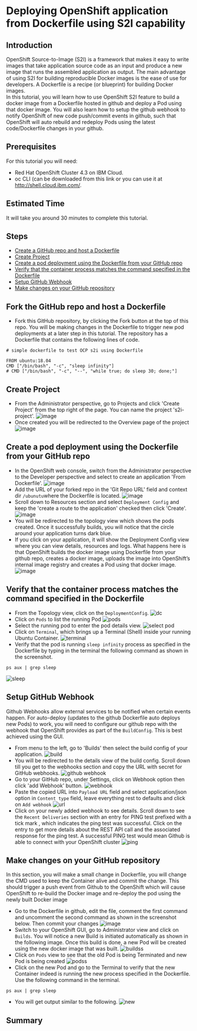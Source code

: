 # Deploying OpenShift application from Dockerfile using S2I capability
## Introduction
OpenShift Source-to-Image (S2I) is a framework that makes it easy to write images that take application source code as an input and produce a new image that runs the assembled application as output. The main advantage of using S2I for building reproducible Docker images is the ease of use for developers. A Dockerfile is a recipe (or blueprint) for building Docker images.<br>
In this tutorial, you will learn how to use OpenShift S2I feature to build a docker image from a Dockerfile hosted in github and deploy a Pod using that docker image. You will also learn how to setup the github webhook to notify OpenShift of new code push/commit events in github, such that OpenShift will auto rebuild and redeploy Pods using the latest code/Dockerfile changes in your github.
## Prerequisites
For this tutorial you will need:
- Red Hat OpenShift Cluster 4.3 on IBM Cloud.
- oc CLI (can be downloaded from this link or you can use it at http://shell.cloud.ibm.com/.
## Estimated Time
It will take you around 30 minutes to complete this tutorial.
## Steps
- [Create a GitHub repo and host a Dockerfile](https://github.com/nerdingitout/oc-docker-s2i#create-a-github-repo-and-host-a-dockerfile)
- [Create Project](https://github.com/nerdingitout/oc-docker-s2i#create-project)
- [Create a pod deployment using the Dockerfile from your GitHub repo](https://github.com/nerdingitout/oc-docker-s2i#create-a-pod-deployment-using-the-dockerfile-from-your-github-repo)
- [Verify that the container process matches the command specified in the Dockerfile](https://github.com/nerdingitout/oc-docker-s2i#verify-that-the-container-process-matches-the-command-specified-in-the-dockerfile)
- [Setup GitHub Webhook](https://github.com/nerdingitout/oc-docker-s2i#setup-github-webhook)
- [Make changes on your GitHub repository](https://github.com/nerdingitout/oc-docker-s2i#make-changes-on-your-github-repository)

## Fork the GitHub repo and host a Dockerfile
- Fork this GitHub repository, by clicking the Fork button at the top of this repo. You will be making changes in the Dockerfile to trigger new pod deployments at a later step in this tutorial.
The repository has a Dockerfile that contains the following lines of code.
```
# simple dockerfile to test OCP s2i using Dockerfile 

FROM ubuntu:18.04
CMD ["/bin/bash", "-c", "sleep infinity"]
# CMD ["/bin/bash", "-c", "--", "while true; do sleep 30; done;"]
```
## Create Project
- From the Administrator perspective, go to Projects and click 'Create Project' from the top right of the page. You can name the project 's2i-project'.
![image](https://user-images.githubusercontent.com/36239840/117288733-dc4acf00-ae7c-11eb-9a52-9d41958c0990.png)
- Once created you will be redirected to the Overview page of the project
![image](https://user-images.githubusercontent.com/36239840/117288822-f71d4380-ae7c-11eb-9cbc-46c1a720c3ca.png)

## Create a pod deployment using the Dockerfile from your GitHub repo
- In the OpenShift web console, switch from the Administrator perspective to the Developer perspective and select to create an application 'From Dockerfile'.
![image](https://user-images.githubusercontent.com/36239840/117294441-b37a0800-ae83-11eb-8264-879e2939553f.png)
- Add the URL of your forked repo in the 'Git Repo URL' field and context dir ```/ubunutu```where the Dockerfile is located.
![image](https://user-images.githubusercontent.com/36239840/117295616-1e780e80-ae85-11eb-852b-011e5be0dc13.png)
- Scroll down to Resources section and select ```Deployment Config``` and keep the 'create a route to the application' checked then click 'Create'.
![image](https://user-images.githubusercontent.com/36239840/117295963-8cbcd100-ae85-11eb-80c7-5972beb45822.png)
- You will be redirected to the topology view which shows the pods created. Once it successfully builds, you will notice that the circle around your application turns dark blue.
- If you click on your application, it will show the Deployment Config view where you can view details, resources and logs. What happens here is that OpenShift builds the docker image using Dockerfile from your github repo, creates a docker image, uploads the image into OpenShift’s internal image registry and creates a Pod using that docker image.
![image](https://user-images.githubusercontent.com/36239840/117296212-d86f7a80-ae85-11eb-922e-cbafe2e2bb31.png)

## Verify that the container process matches the command specified in the Dockerfile
- From the Topology view, click on the `DeploymentConfig`. 
![dc](https://user-images.githubusercontent.com/36239840/122884433-38938080-d34f-11eb-85ac-2ab375c57ffc.JPG)
- Click on `Pods` to list the running Pod
![pods](https://user-images.githubusercontent.com/36239840/122884614-611b7a80-d34f-11eb-9453-146ce278ce0f.JPG)
- Select the running pod to enter the pod details view.
![select pod](https://user-images.githubusercontent.com/36239840/122884761-81e3d000-d34f-11eb-8e89-71c0bc252bf3.JPG)
- Click on `Terminal`, which brings up a Terminal (Shell) inside your running Ubuntu Container.
![terminal](https://user-images.githubusercontent.com/36239840/122886209-cfad0800-d350-11eb-80f5-b635e3563795.JPG)
- Verify that the pod is running `sleep infinity` process as specified in the Dockerfile by typing in the terminal the following command as shown in the screenshot.
```
ps aux | grep sleep
```
![sleep](https://user-images.githubusercontent.com/36239840/122886717-421de800-d351-11eb-93eb-b2a9f4893d60.JPG)

## Setup GitHub Webhook
Github Webhooks allow external services to be notified when certain events happen.
For auto-deploy (updates to the github Dockerfile auto deploys new Pods) to work, you will need to configure our github repo with the webhook that OpenShift provides as part of the `BuildConfig`. This is best achieved using the GUI.
- From menu to the left, go to 'Builds' then select the build config of your application.
![build](https://user-images.githubusercontent.com/36239840/122889220-a80b6f00-d353-11eb-8d09-a7d3a77d516c.JPG)
- You will be redirected to the details view of the build config. Scroll down till you get to the webhooks section and copy the URL with secret for GitHub webhooks.
![github webhook](https://user-images.githubusercontent.com/36239840/122890998-39c7ac00-d355-11eb-8e28-dc4ebff19c9d.JPG)
- Go to your GitHub repo, under Settings, click on Webhook option then click 'add Webhook' button.
![webhook](https://user-images.githubusercontent.com/36239840/122892643-9e373b00-d356-11eb-8fdd-43b92559db0a.JPG)
- Paste the copied URL into `Payload URL` field and select application/json option in `Content type` field, leave everything rest to defaults and click on `Add webhook`
![url](https://user-images.githubusercontent.com/36239840/122893252-359c8e00-d357-11eb-9784-5852eb16b802.JPG)
- Click on your newly added webhook to see details. Scroll down to see the `Recent Deliveries` section with an entry for PING test prefixed with a tick mark , which indicates the ping test was successful. Click on the entry to get more details about the REST API call and the associated response for the ping test.
A successful PING test would mean Github is able to connect with your OpenShift cluster
![ping](https://user-images.githubusercontent.com/36239840/122895324-0f77ed80-d359-11eb-8a94-e323c6541a0f.JPG)

## Make changes on your GitHub repository 
In this section, you will make a small change in Dockerfile, you will change the CMD used to keep the Container alive and commit the change. This should trigger a push event from Github to the OpenShift which will cause OpenShift to re-build the Docker image and re-deploy the pod using the newly built Docker image
- Go to the Dockerfile in github, edit the file, comment the first command and uncomment the second command as shown in the screenshot below. Then commit your changes
![image](https://user-images.githubusercontent.com/36239840/122897495-1e5f9f80-d35b-11eb-8ac5-dbdd93855301.png)
- Switch to your OpenShift GUI, go to Administrator view and click on `Builds`. You will notice a new Build is initiated automatically as shown in the following image. Once this build is done, a new Pod will be created using the new docker image that was built.
![buildss](https://user-images.githubusercontent.com/36239840/122904339-4b16b580-d361-11eb-86f8-f2f84a963323.JPG)
- Click on `Pods` view to see that the old Pod is being Terminated and new Pod is being created
![podss](https://user-images.githubusercontent.com/36239840/122904544-80bb9e80-d361-11eb-8c6a-b0886ca1837b.JPG)
- Click on the new Pod and go to the Terminal to verify that the new Container indeed is running the new process specified in the Dockerfile. Use the following command in the terminal.
```
ps aux | grep sleep
```
- You will get output similar to the following.
![new](https://user-images.githubusercontent.com/36239840/122905023-ead44380-d361-11eb-96c6-33f84c8e9b4a.JPG)

## Summary
